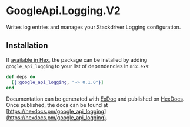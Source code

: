 # GoogleApi.Logging.V2

Writes log entries and manages your Stackdriver Logging configuration.

## Installation

If [available in Hex](https://hex.pm/docs/publish), the package can be installed
by adding `google_api_logging` to your list of dependencies in `mix.exs`:

```elixir
def deps do
  [{:google_api_logging, "~> 0.1.0"}]
end
```

Documentation can be generated with [ExDoc](https://github.com/elixir-lang/ex_doc)
and published on [HexDocs](https://hexdocs.pm). Once published, the docs can
be found at [https://hexdocs.pm/google_api_logging](https://hexdocs.pm/google_api_logging).
